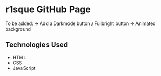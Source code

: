 # r1sque GitHub Page

To be added:
  → Add a Darkmode button / Fullbright button
  → Animated background 

## Technologies Used
- HTML
- CSS
- JavaScript
